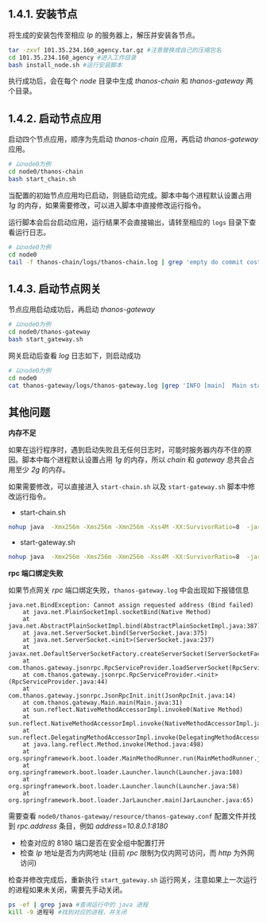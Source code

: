## 1.4.1. 安装节点

将生成的安装包传至相应 *Ip* 的服务器上，解压并安装各节点。

```sh
tar -zxvf 101.35.234.160_agency.tar.gz #注意替换成自己的压缩包名
cd 101.35.234.160_agency #进入工作目录
bash install_node.sh #运行安装脚本
```

执行成功后，会在每个 *node* 目录中生成 *thanos-chain* 和 *thanos-gateway* 两个目录。

## 1.4.2. 启动节点应用 <a href="#id2.4-an-zhuang-bing-qi-dong-jie-dian-qi-dong-jie-dian-ying-yong" id="id2.4-an-zhuang-bing-qi-dong-jie-dian-qi-dong-jie-dian-ying-yong"></a>

启动四个节点应用，顺序为先启动 *thanos-chain* 应用，再启动 *thanos-gateway* 应用。

```bash
# 以node0为例
cd node0/thanos-chain
bash start_chain.sh
```

当配置的初始节点应用均已启动，则链启动完成。脚本中每个进程默认设置占用 *1g* 的内存，如果需要修改，可以进入脚本中直接修改运行指令。

运行脚本会后台启动应用，运行结果不会直接输出，请转至相应的 `logs` 目录下查看运行日志。

```bash
# 以node0为例
cd node0
tail -f thanos-chain/logs/thanos-chain.log | grep 'empty do commit cost' #如果持续打印该消息，说明节点chain应用启动成功并参与共识。
```

## 1.4.3. 启动节点网关 <a href="#id2.4-an-zhuang-bing-qi-dong-jie-dian-qi-dong-jie-dian-wang-guan" id="id2.4-an-zhuang-bing-qi-dong-jie-dian-qi-dong-jie-dian-wang-guan"></a>

节点应用启动成功后，再启动 *thanos-gateway*

```bash
# 以node0为例
cd node0/thanos-gateway
bash start_gateway.sh
```

网关启动后查看 *log* 日志如下，则启动成功

```bash
# 以node0为例
cd node0
cat thanos-gateway/logs/thanos-gateway.log |grep 'INFO [main]  Main start success!!' #如果打印该消息，说明节点gateway应用启动成功。
```

## 其他问题

**内存不足**

如果在运行程序时，遇到启动失败且无任何日志时，可能时服务器内存不住的原因。脚本中每个进程默认设置占用 *1g* 的内存，所以 *chain* 和 *gateway* 总共会占用至少 *2g* 的内存。

如果需要修改，可以直接进入 `start-chain.sh` 以及 `start-gateway.sh` 脚本中修改运行指令。
* start-chain\.sh

```bash
nohup java  -Xmx256m -Xms256m -Xmn256m -Xss4M -XX:SurvivorRatio=8  -jar thanos-chain.jar >/dev/null &
```

* start-gateway\.sh

```bash
nohup java  -Xmx256m -Xms256m -Xmn256m -Xss4M -XX:SurvivorRatio=8  -jar thanos-gateway.jar >/dev/null &
```

**rpc 端口绑定失败**

如果节点网关 *rpc* 端口绑定失败，`thanos-gateway.log` 中会出现如下报错信息

```
java.net.BindException: Cannot assign requested address (Bind failed)
    at java.net.PlainSocketImpl.socketBind(Native Method)
    at java.net.AbstractPlainSocketImpl.bind(AbstractPlainSocketImpl.java:387)
    at java.net.ServerSocket.bind(ServerSocket.java:375)
    at java.net.ServerSocket.<init>(ServerSocket.java:237)
    at javax.net.DefaultServerSocketFactory.createServerSocket(ServerSocketFactory.java:231)
    at com.thanos.gateway.jsonrpc.RpcServiceProvider.loadServerSocket(RpcServiceProvider.java:69)
    at com.thanos.gateway.jsonrpc.RpcServiceProvider.<init>(RpcServiceProvider.java:44)
    at com.thanos.gateway.jsonrpc.JsonRpcInit.init(JsonRpcInit.java:14)
    at com.thanos.gateway.Main.main(Main.java:31)
    at sun.reflect.NativeMethodAccessorImpl.invoke0(Native Method)
    at sun.reflect.NativeMethodAccessorImpl.invoke(NativeMethodAccessorImpl.java:62)
    at sun.reflect.DelegatingMethodAccessorImpl.invoke(DelegatingMethodAccessorImpl.java:43)
    at java.lang.reflect.Method.invoke(Method.java:498)
    at org.springframework.boot.loader.MainMethodRunner.run(MainMethodRunner.java:49)
    at org.springframework.boot.loader.Launcher.launch(Launcher.java:108)
    at org.springframework.boot.loader.Launcher.launch(Launcher.java:58)
    at org.springframework.boot.loader.JarLauncher.main(JarLauncher.java:65)
```

需要查看 `node0/thanos-gateway/resource/thanos-gateway.conf` 配置文件并找到 *rpc.address* 条目，例如 *address=10.8.0.1:8180*
* 检查对应的 8180 端口是否在安全组中配置打开
* 检查 *Ip* 地址是否为内网地址 (目前 *rpc* 限制为仅内网可访问，而 *http* 为外网访问)

检查并修改完成后，重新执行 `start_gateway.sh` 运行网关，注意如果上一次运行的进程如果未关闭，需要先手动关闭。
```sh
ps -ef | grep java #查询运行中的 java 进程
kill -9 进程号 #找到对应的进程，并关闭
```
